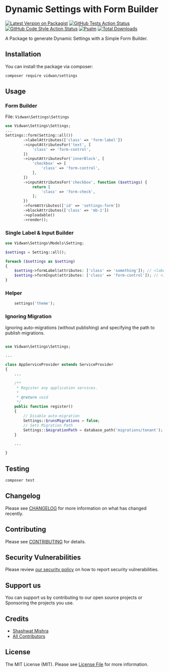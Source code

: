 # Dynamic Settings with Form Builder

[![Latest Version on Packagist](https://img.shields.io/packagist/v/vidwan/settings.svg?style=flat-square)](https://packagist.org/packages/vidwan/settings)
[![GitHub Tests Action Status](https://github.com/vidwanco/settings/actions/workflows/run-tests.yml/badge.svg?branch=main)](https://github.com/vidwanco/settings/actions/workflows/run-tests.yml)
[![GitHub Code Style Action Status](https://github.com/vidwanco/settings/actions/workflows/php-cs-fixer.yml/badge.svg)](https://github.com/vidwanco/settings/actions/workflows/php-cs-fixer.yml)
[![Psalm](https://github.com/vidwanco/settings/actions/workflows/psalm.yml/badge.svg)](https://github.com/vidwanco/settings/actions/workflows/psalm.yml)
[![Total Downloads](https://img.shields.io/packagist/dt/vidwan/settings.svg?style=flat-square)](https://packagist.org/packages/vidwan/settings)


A Package to generate Dynamic Settings with a Simple Form Builder.

## Installation

You can install the package via composer:

```bash
composer require vidwan/settings
```

## Usage

### Form Builder

File: `Vidwan\Settings\Settings`

```php
use Vidwan\Settings\Settings;
...
Settings::form(Setting::all())
        ->labelAttributes(['class' => 'form-label'])
        ->inputAttributesFor('text', [
            'class' => 'form-control',
        ])
        ->inputAttributesFor('innerBlock', [
            'checkbox' => [
                'class' => 'form-control',
            ],
        ])
        ->inputAttributesFor('checkbox', function ($settings) {
            return [
                'class' => 'form-check',
            ];
        })
        ->formAttributes(['id' => 'settings-form'])
        ->blockAttributes(['class' => 'mb-1'])
        ->uploadable()
        ->render();
```

### Single Label & Input Builder

```php
use Vidwan\Settings\Models\Setting;

$settings = Setting::all();

foreach ($settings as $setting)
{
    $setting->formLabel(attributes: ['class' => 'something']); // <label></label>
    $setting->formInput(attributes: ['class' => 'form-control']); // <input />
}
```

### Helper

```php
    settings('theme');
```

### Ignoring Migration

Ignoring auto-migrations (without publishing) and specifying the path to publish migrations.

```php

use Vidwan\Settings\Settings;

...

class AppServiceProvider extends ServiceProvider
{
    ...

    /**
     * Register any application services.
     *
     * @return void
     */
    public function register()
    {
        // Disable auto-migration
        Settings::$runsMigrations = false;
        // Sets Migration Path
        Settings::$migrationPath = database_path('migrations/tenant');
    }

    ...

}
```

## Testing

```bash
composer test
```

## Changelog

Please see [CHANGELOG](CHANGELOG.md) for more information on what has changed recently.

## Contributing

Please see [CONTRIBUTING](.github/CONTRIBUTING.md) for details.

## Security Vulnerabilities

Please review [our security policy](../../security/policy) on how to report security vulnerabilities.

## Support us

You can support us by contributing to our open source projects or Sponsoring the projects you use.

## Credits

- [Shashwat Mishra](https://github.com/secrethash)
- [All Contributors](../../contributors)

## License

The MIT License (MIT). Please see [License File](LICENSE.md) for more information.
